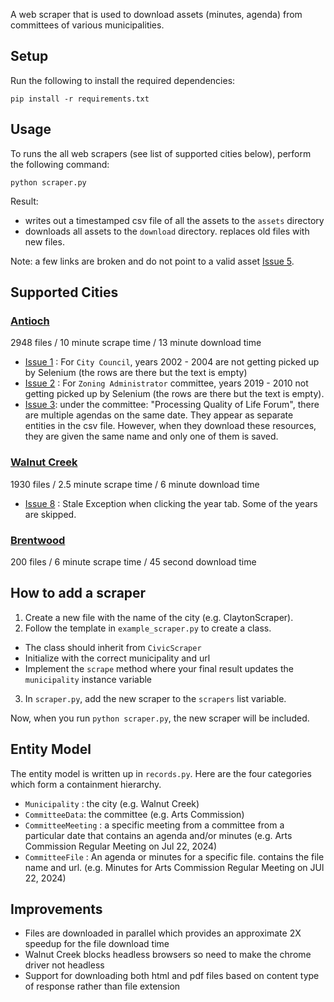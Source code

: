A web scraper that is used to download assets (minutes, agenda) from committees of various municipalities. 

## Setup
Run the following to install the required dependencies:

`pip install -r requirements.txt`

## Usage

To runs the all web scrapers (see list of supported cities below), perform the following command:

`python scraper.py`

Result:
- writes out a timestamped csv file of all the assets to the `assets` directory
- downloads all assets to the `download` directory. replaces old files with new files.

Note: a few links are broken and do not point to a valid asset [Issue 5](https://github.com/chrisgioia64/civic-scraper/issues/5).

## Supported Cities

### [Antioch](https://www.antiochca.gov/government/agendas-and-minutes/)

2948 files / 10 minute scrape time / 13 minute download time

* [Issue 1](https://github.com/chrisgioia64/civic-scraper/issues/3) : For `City Council`, years 2002 - 2004 are not getting picked up by Selenium (the rows are there but the text is empty) 
* [Issue 2](https://github.com/chrisgioia64/civic-scraper/issues/3) : For `Zoning Administrator` committee, years 2019 - 2010 not getting picked up by Selenium (the rows are there but the text is empty).
* [Issue 3](https://github.com/chrisgioia64/civic-scraper/issues/1): under the committee: "Processing Quality of Life Forum", there are multiple agendas on the same date. They appear as separate entities in the csv file. However, when they download these resources, they are given the same name and only one of them is saved.


### [Walnut Creek](https://www.walnutcreekca.gov/government/public-meeting-agendas-and-videos)

1930 files / 2.5 minute scrape time / 6 minute download time

* [Issue 8](https://github.com/chrisgioia64/civic-scraper/issues/8) : Stale Exception when clicking the year tab. Some of the years are skipped.

### [Brentwood](https://www.brentwoodca.gov/government/meeting-information)

200 files / 6 minute scrape time / 45 second download time


## How to add a scraper

1. Create a new file with the name of the city (e.g. ClaytonScraper).
2. Follow the template in `example_scraper.py` to create a class.
  * The class should inherit from `CivicScraper`
  * Initialize with the correct municipality and url
  * Implement the `scrape` method where your final result updates the `municipality` instance variable
3. In `scraper.py`, add the new scraper to the `scrapers` list variable.

Now, when you run `python scraper.py`, the new scraper will be included.

## Entity Model

The entity model is written up in `records.py`. Here are the four categories which form a containment hierarchy.
* `Municipality` : the city (e.g. Walnut Creek)
* `CommitteeData`: the committee (e.g. Arts Commission)
* `CommitteeMeeting` : a specific meeting from a committee from a particular date that contains an agenda and/or minutes (e.g. Arts Commission Regular Meeting on Jul 22, 2024)
* `CommitteeFile` : An agenda or minutes for a specific file. contains the file name and url. (e.g. Minutes for Arts Commission Regular Meeting on JUl 22, 2024)


## Improvements

* Files are downloaded in parallel which provides an approximate 2X speedup for the file download time
* Walnut Creek blocks headless browsers so need to make the chrome driver not headless
* Support for downloading both html and pdf files based on content type of response rather than file extension
